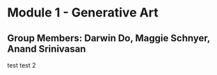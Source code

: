 # Module 1 - Generative Art
## Group Members: Darwin Do, Maggie Schnyer, Anand Srinivasan

test test 2
